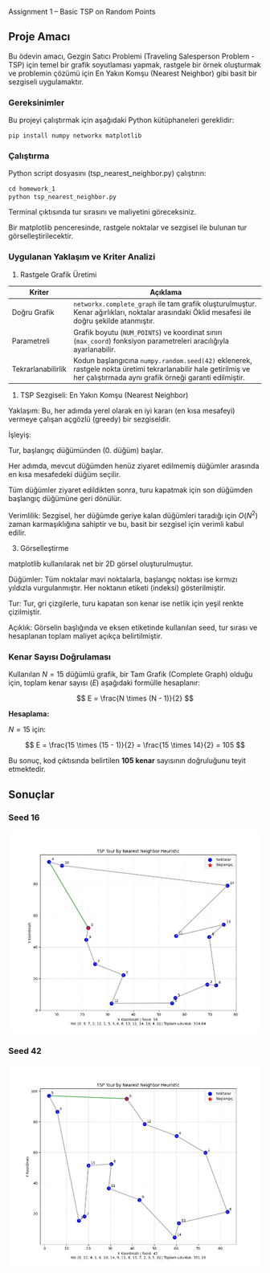 Assignment 1 – Basic TSP on Random Points

## Proje Amacı

Bu ödevin amacı, Gezgin Satıcı Problemi (Traveling Salesperson Problem - TSP) için temel bir grafik soyutlaması yapmak, rastgele bir örnek oluşturmak ve problemin çözümü için En Yakın Komşu (Nearest Neighbor) gibi basit bir sezgiseli uygulamaktır.

### Gereksinimler

Bu projeyi çalıştırmak için aşağıdaki Python kütüphaneleri gereklidir:
```
pip install numpy networkx matplotlib
```

### Çalıştırma

Python script dosyasını (tsp_nearest_neighbor.py) çalıştırın:
```
cd homework_1
python tsp_nearest_neighbor.py
```

Terminal çıktısında tur sırasını ve maliyetini göreceksiniz.

Bir matplotlib penceresinde, rastgele noktalar ve sezgisel ile bulunan tur görselleştirilecektir.

### Uygulanan Yaklaşım ve Kriter Analizi

1. Rastgele Grafik Üretimi

| Kriter            | Açıklama            |
|-------------------|----------------------------------------------------------------------------------------------------------------------------------------------------------------------------------------------------------------------------|
| Doğru Grafik      | `networkx.complete_graph` ile tam grafik oluşturulmuştur. Kenar ağırlıkları, noktalar arasındaki Öklid mesafesi ile doğru şekilde atanmıştır.                                       |
| Parametreli       | Grafik boyutu (`NUM_POINTS`) ve koordinat sınırı (`max_coord`) fonksiyon parametreleri aracılığıyla ayarlanabilir.                                                                  |
| Tekrarlanabilirlik| Kodun başlangıcına `numpy.random.seed(42)` eklenerek, rastgele nokta üretimi tekrarlanabilir hale getirilmiş ve her çalıştırmada aynı grafik örneği garanti edilmiştir.              |

1. TSP Sezgiseli: En Yakın Komşu (Nearest Neighbor)

Yaklaşım: Bu, her adımda yerel olarak en iyi kararı (en kısa mesafeyi) vermeye çalışan açgözlü (greedy) bir sezgiseldir.

İşleyiş:

Tur, başlangıç düğümünden (0. düğüm) başlar.

Her adımda, mevcut düğümden henüz ziyaret edilmemiş düğümler arasında en kısa mesafedeki düğüm seçilir.

Tüm düğümler ziyaret edildikten sonra, turu kapatmak için son düğümden başlangıç düğümüne geri dönülür.

Verimlilik: Sezgisel, her düğümde geriye kalan düğümleri taradığı için $O(N^2)$ zaman karmaşıklığına sahiptir ve bu, basit bir sezgisel için verimli kabul edilir.

3. Görselleştirme

matplotlib kullanılarak net bir 2D görsel oluşturulmuştur.

Düğümler: Tüm noktalar mavi noktalarla, başlangıç noktası ise kırmızı yıldızla vurgulanmıştır. Her noktanın etiketi (indeksi) gösterilmiştir.

Tur: Tur, gri çizgilerle, turu kapatan son kenar ise netlik için yeşil renkte çizilmiştir.

Açıklık: Görselin başlığında ve eksen etiketinde kullanılan seed, tur sırası ve hesaplanan toplam maliyet açıkça belirtilmiştir.

### Kenar Sayısı Doğrulaması

Kullanılan $N=15$ düğümlü grafik, bir Tam Grafik (Complete Graph) olduğu için, toplam kenar sayısı ($E$) aşağıdaki formülle hesaplanır:

$$
E = \frac{N \times (N - 1)}{2}
$$

**Hesaplama:**

$N = 15$ için:

$$
E = \frac{15 \times (15 - 1)}{2} = \frac{15 \times 14}{2} = 105
$$

Bu sonuç, kod çıktısında belirtilen **105 kenar** sayısının doğruluğunu teyit etmektedir.

## Sonuçlar

### Seed 16
![Seed 16 TSP Nearest Neighbor Figure](https://github.com/ibrahimsezer/BLM5026_Bilgisayar_Oyunlarinda_Yapay_Zeka/raw/main/homework_1/seed16_tsp_nearest_neighbor_figure.png)

### Seed 42
![Seed 42 TSP Nearest Neighbor Figure](https://github.com/ibrahimsezer/BLM5026_Bilgisayar_Oyunlarinda_Yapay_Zeka/raw/main/homework_1/seed42_tsp_nearest_neighbor_figure.png)
